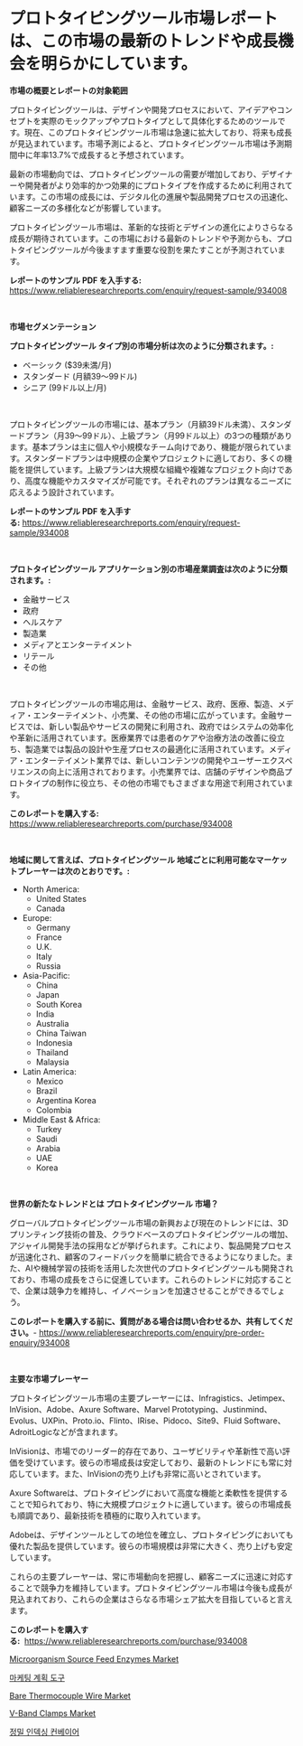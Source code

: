 <p><h1>プロトタイピングツール市場レポートは、この市場の最新のトレンドや成長機会を明らかにしています。</h1></p><p><strong>市場の概要とレポートの対象範囲</strong></p>
<p><p>プロトタイピングツールは、デザインや開発プロセスにおいて、アイデアやコンセプトを実際のモックアップやプロトタイプとして具体化するためのツールです。現在、このプロトタイピングツール市場は急速に拡大しており、将来も成長が見込まれています。市場予測によると、プロトタイピングツール市場は予測期間中に年率13.7%で成長すると予想されています。</p><p>最新の市場動向では、プロトタイピングツールの需要が増加しており、デザイナーや開発者がより効率的かつ効果的にプロトタイプを作成するために利用されています。この市場の成長には、デジタル化の進展や製品開発プロセスの迅速化、顧客ニーズの多様化などが影響しています。</p><p>プロトタイピングツール市場は、革新的な技術とデザインの進化によりさらなる成長が期待されています。この市場における最新のトレンドや予測からも、プロトタイピングツールが今後ますます重要な役割を果たすことが予測されています。</p></p>
<p><strong>レポートのサンプル PDF を入手する:</strong> <a href="https://www.reliableresearchreports.com/enquiry/request-sample/934008">https://www.reliableresearchreports.com/enquiry/request-sample/934008</a></p>
<p>&nbsp;</p>
<p><strong>市場セグメンテーション</strong></p>
<p><strong>プロトタイピングツール タイプ別の市場分析は次のように分類されます。:</strong></p>
<p><ul><li>ベーシック ($39未満/月)</li><li>スタンダード (月額39～99ドル)</li><li>シニア (99ドル以上/月)</li></ul></p>
<p>&nbsp;</p>
<p><p>プロトタイピングツールの市場には、基本プラン（月額39ドル未満）、スタンダードプラン（月39〜99ドル）、上級プラン（月99ドル以上）の3つの種類があります。基本プランは主に個人や小規模なチーム向けであり、機能が限られています。スタンダードプランは中規模の企業やプロジェクトに適しており、多くの機能を提供しています。上級プランは大規模な組織や複雑なプロジェクト向けであり、高度な機能やカスタマイズが可能です。それぞれのプランは異なるニーズに応えるよう設計されています。</p></p>
<p><strong>レポートのサンプル PDF を入手する:</strong>&nbsp;<a href="https://www.reliableresearchreports.com/enquiry/request-sample/934008">https://www.reliableresearchreports.com/enquiry/request-sample/934008</a></p>
<p>&nbsp;</p>
<p><strong> プロトタイピングツール アプリケーション別の市場産業調査は次のように分類されます。:</strong></p>
<p><ul><li>金融サービス</li><li>政府</li><li>ヘルスケア</li><li>製造業</li><li>メディアとエンターテイメント</li><li>リテール</li><li>その他</li></ul></p>
<p>&nbsp;</p>
<p><p>プロトタイピングツールの市場応用は、金融サービス、政府、医療、製造、メディア・エンターテイメント、小売業、その他の市場に広がっています。金融サービスでは、新しい製品やサービスの開発に利用され、政府ではシステムの効率化や革新に活用されています。医療業界では患者のケアや治療方法の改善に役立ち、製造業では製品の設計や生産プロセスの最適化に活用されています。メディア・エンターテイメント業界では、新しいコンテンツの開発やユーザーエクスペリエンスの向上に活用されております。小売業界では、店舗のデザインや商品プロトタイプの制作に役立ち、その他の市場でもさまざまな用途で利用されています。</p></p>
<p><strong>このレポートを購入する:</strong>&nbsp; <a href="https://www.reliableresearchreports.com/purchase/934008">https://www.reliableresearchreports.com/purchase/934008</a></p>
<p>&nbsp;</p>
<p><strong>地域に関して言えば、プロトタイピングツール 地域ごとに利用可能なマーケットプレーヤーは次のとおりです。:</strong></p>
<p><ul>
    <li>
        North America:
        <ul>
            <li>United States</li>
            <li>Canada</li>
        </ul>
    </li>
    <li>
        Europe:
        <ul>
            <li>Germany</li>
            <li>France</li>
            <li>U.K.</li>
            <li>Italy</li>
            <li>Russia</li>
        </ul>
    </li>
    <li>
        Asia-Pacific:
        <ul>
            <li>China</li>
            <li>Japan</li>
            <li>South Korea</li>
            <li>India</li>
            <li>Australia</li>
            <li>China Taiwan</li>
            <li>Indonesia</li>
            <li>Thailand</li>
            <li>Malaysia</li>
        </ul>
    </li>
    <li>
        Latin America:
        <ul>
            <li>Mexico</li>
            <li>Brazil</li>
            <li>Argentina Korea</li>
            <li>Colombia</li>
        </ul>
    </li>
    <li>
        Middle East & Africa:
        <ul>
            <li>Turkey</li>
            <li>Saudi</li>
            <li>Arabia</li>
            <li>UAE</li>
            <li>Korea</li>
        </ul>
    </li>
    </ul></p>
<p>&nbsp;</p>
<p><strong>世界の新たなトレンドとは プロトタイピングツール 市場？</strong></p>
<p><p>グローバルプロトタイピングツール市場の新興および現在のトレンドには、3Dプリンティング技術の普及、クラウドベースのプロトタイピングツールの増加、アジャイル開発手法の採用などが挙げられます。これにより、製品開発プロセスが迅速化され、顧客のフィードバックを簡単に統合できるようになりました。また、AIや機械学習の技術を活用した次世代のプロトタイピングツールも開発されており、市場の成長をさらに促進しています。これらのトレンドに対応することで、企業は競争力を維持し、イノベーションを加速させることができるでしょう。</p></p>
<p><strong>このレポートを購入する前に、質問がある場合は問い合わせるか、共有してください。</strong>- <a href="https://www.reliableresearchreports.com/enquiry/pre-order-enquiry/934008">https://www.reliableresearchreports.com/enquiry/pre-order-enquiry/934008</a></p>
<p>&nbsp;</p>
<p><strong>主要な市場プレーヤー</strong></p>
<p><p>プロトタイピングツール市場の主要プレーヤーには、Infragistics、Jetimpex、InVision、Adobe、Axure Software、Marvel Prototyping、Justinmind、Evolus、UXPin、Proto.io、Flinto、IRise、Pidoco、Site9、Fluid Software、AdroitLogicなどが含まれます。</p><p>InVisionは、市場でのリーダー的存在であり、ユーザビリティや革新性で高い評価を受けています。彼らの市場成長は安定しており、最新のトレンドにも常に対応しています。また、InVisionの売り上げも非常に高いとされています。</p><p>Axure Softwareは、プロトタイピングにおいて高度な機能と柔軟性を提供することで知られており、特に大規模プロジェクトに適しています。彼らの市場成長も順調であり、最新技術を積極的に取り入れています。</p><p>Adobeは、デザインツールとしての地位を確立し、プロトタイピングにおいても優れた製品を提供しています。彼らの市場規模は非常に大きく、売り上げも安定しています。</p><p>これらの主要プレーヤーは、常に市場動向を把握し、顧客ニーズに迅速に対応することで競争力を維持しています。プロトタイピングツール市場は今後も成長が見込まれており、これらの企業はさらなる市場シェア拡大を目指していると言えます。</p></p>
<p><strong>このレポートを購入する:</strong>&nbsp;&nbsp;<a href="https://www.reliableresearchreports.com/purchase/934008">https://www.reliableresearchreports.com/purchase/934008</a></p>
<p><p><a href="https://bubble-tree-ea4.notion.site/Microorganism-Source-Feed-Enzymes-Market-with-the-goal-of-estimating-the-market-size-and-future-grow-58f4644a06b34972b5b4de510cb98f62">Microorganism Source Feed Enzymes Market</a></p><p><a href="https://github.com/vsoq0zknh59/Market-Research-Report-List-1/blob/main/1429020184287.md">마케팅 계획 도구</a></p><p><a href="https://view.publitas.com/reportprime-1/bare-thermocouple-wire-market-research-report-unlocks-analysis-on-the-market-financial-status-market-size-and-market-revenue-upto-2031/">Bare Thermocouple Wire Market</a></p><p><a href="https://issuu.com/reportprime-2/docs/v-band-clamps-market-size-2030.pptx">V-Band Clamps Market</a></p><p><a href="https://medium.com/@lauren.reichert/%EC%A0%95%EB%B0%80-%EC%9D%B8%EB%8D%B1%EC%8B%B1-%EC%BB%A8%EB%B2%A0%EC%9D%B4%EC%96%B4-%EC%8B%9C%EC%9E%A5-%EA%B7%9C%EB%AA%A8-%EB%B0%8F-%EC%8B%9C%EC%9E%A5-%EB%8F%99%ED%96%A5-%EC%99%84%EC%A0%84%ED%95%9C-%EC%82%B0%EC%97%85-%EA%B0%9C%EC%9A%94-2024%EB%85%84%EB%B6%80%ED%84%B0-2031%EB%85%84%EA%B9%8C%EC%A7%80-b83fdd0e41d4">정밀 인덱싱 컨베이어</a></p></p>